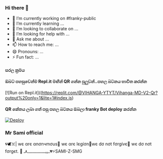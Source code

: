### Hi there 👋
-  🔭 I’m currently working on #franky-public
-  🌱 I’m currently learning ...
-  👯 I’m looking to collaborate on ...
-  🤔 I’m looking for help with ...
-  💬 Ask me about ...
-  📫 How to reach me: ...
-  😄 Pronouns: ...
-  ⚡ Fun fact: ...

#### සරල ක්‍රමය

#### ඔබට පහසුවෙන්ම Repl.it මඟින් QR ගන්න පුලුවන්..පහල  බටනය භාවිත කරන්න
[![Run on Repl.it]((https://replit.com/@VIHANGA-YTYT/Vihanga-MD-V2-Qr?output%20only=1&lite=1#index.js)

#### QR කේතය ලබා ගත් පසු පහල බටනය ඔබලා franky Bot deploy කරන්න
[![Deploy](https://images.squarespace-cdn.com/content/v1/580515742e69cfedd1fbef58/1525386767826-Z6T2PAXQD6PZJFNGY14U/ke17ZwdGBToddI8pDm48kGzbt7cz3CKX9Rsta-RdWeJZw-zPPgdn4jUwVcJE1ZvWQUxwkmyExglNqGp0IvTJZUJFbgE-7XRK3dMEBRBhUpwXPcCdCfJzTjuw7eD5qoJaUvNnrlJ7-JqE3xnP9OqaaXMr3zNNd3H5Lklmgn1mB80/getbutton.png)](https://heroku.com/deploy?template=https://github.com/xneon2/Hashzi-X)

### Mr Sami official
🌀🕊☠️| wє αrє αnσnчmσus🥷 wє αrє lєgíσn🎩wє dσ nσt fσrgívє💠 wє dσ nσt fσrgєt. 🤍 ــہہـــــــــــــــــــــ٨ـ💔⚡SAMI-Z-SMG
